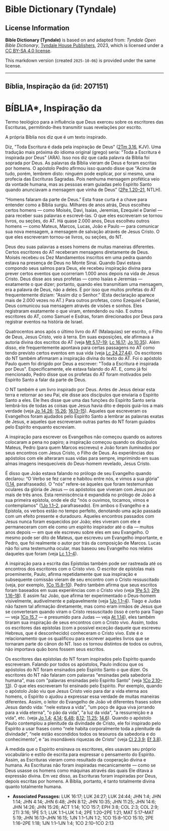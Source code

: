 # Bible Dictionary (Tyndale)

## License Information

**Bible Dictionary (Tyndale)** is based on and adapted from: _Tyndale Open Bible Dictionary_, [Tyndale House Publishers](https://tyndaleopenresources.com/), 2023, which is licensed under a [CC BY-SA 4.0 license](https://creativecommons.org/licenses/by-sa/4.0/legalcode.en).

This markdown version (created `2025-10-06`) is provided under the same license.



--------------------------------

## Bíblia, Inspiração da (id: 207151)

BÍBLIA\*, Inspiração da
=======================

Termo teológico para a influência que Deus exerceu sobre os escritores das Escrituras, permitindo\-lhes transmitir suas revelações por escrito.

A própria Bíblia nos diz que é um texto inspirado.

Diz, "Toda Escritura é dada pela inspiração de Deus" ([2Tm 3\.16](https://ref.ly/2Tim3:16), KJV). Uma tradução mais próxima do idioma original (grego) seria: "Toda a Escritura é inspirada por Deus" (ARA). Isso nos diz que cada palavra da Bíblia foi soprada por Deus. As palavras da Bíblia vieram de Deus e foram escritas por homens. O apóstolo Pedro afirmou isso quando disse que "Acima de tudo, porém, lembrem disto: ninguém pode explicar, por si mesmo, uma profecia das Escrituras Sagradas. Pois nenhuma mensagem profética veio da vontade humana, mas as pessoas eram guiadas pelo Espírito Santo quando anunciavam a mensagem que vinha de Deus” ([2Pe 1\.20–21](https://ref.ly/2Pet1:20-2Pet1:21), NTLH).

“Homens falaram da parte de Deus.” Esta frase curta é a chave para entender como a Bíblia surgiu. Milhares de anos atrás, Deus escolheu certos homens — como Moisés, Davi, Isaías, Jeremias, Ezequiel e Daniel — para receber suas palavras e escrevê\-las. O que eles escreveram se tornou livros, ou seções, do AT. Há quase 2\.000 anos, Deus escolheu outros homens — como Mateus, Marcos, Lucas, João e Paulo — para comunicar sua nova mensagem, a mensagem de salvação através de Jesus Cristo. O que eles escreveram tornou\-se livros, ou seções, do NT.

Deus deu suas palavras a esses homens de muitas maneiras diferentes. Certos escritores do AT receberam mensagens diretamente de Deus. Moisés recebeu os Dez Mandamentos inscritos em uma pedra quando estava na presença de Deus no Monte Sinai. Quando Davi estava compondo seus salmos para Deus, ele recebeu inspiração divina para prever certos eventos que ocorreriam 1\.000 anos depois na vida de Jesus Cristo. Deus disse aos seus profetas — como Isaías e Jeremias — exatamente o que dizer; portanto, quando eles transmitiam uma mensagem, era a palavra de Deus, não a deles. É por isso que muitos profetas do AT frequentemente diziam: "Assim diz o Senhor." (Esta declaração aparece mais de 2\.000 vezes no AT.) Para outros profetas, como Ezequiel e Daniel, Deus comunicou sua mensagem através de visões e sonhos. Eles registraram exatamente o que viram, entendendo ou não. E outros escritores do AT, como Samuel e Esdras, foram direcionados por Deus para registrar eventos na história de Israel.

Quatrocentos anos após o último livro do AT (Malaquias) ser escrito, o Filho de Deus, Jesus Cristo, veio à terra. Em suas exposições, ele afirmava a autoria divina dos escritos do AT (veja [Mt 5\.17–19](https://ref.ly/Matt5:17-Matt5:19); [Lc 16\.17](https://ref.ly/Luke16:17); [Jo 10\.35](https://ref.ly/John10:35)). Além disso, ele frequentemente apontava para certas passagens no AT como tendo previsto certos eventos em sua vida (veja [Lc 24\.27,44](https://ref.ly/Luke24:27)). Os escritores do NT também afirmaram a inspiração divina do texto do AT. Foi o apóstolo Paulo quem foi dirigido por Deus a escrever: "Toda a Escritura é inspirada por Deus". Especificamente, ele estava falando do AT. E, como já foi mencionado, Pedro disse que os profetas do AT foram motivados pelo Espírito Santo a falar da parte de Deus.

O NT também é um livro inspirado por Deus. Antes de Jesus deixar esta terra e retornar ao seu Pai, ele disse aos discípulos que enviaria o Espírito Santo a eles. Ele lhes disse que uma das funções do Espírito Santo seria lembrá\-los de todas as coisas que Jesus havia dito e depois guiá\-los a mais verdade (veja [Jo 14\.26](https://ref.ly/John14:26); [15\.26](https://ref.ly/John15:26); [16\.13–15](https://ref.ly/John16:13-John16:15)). Aqueles que escreveram os Evangelhos foram ajudados pelo Espírito Santo a lembrar as palavras exatas de Jesus, e aqueles que escreveram outras partes do NT foram guiados pelo Espírito enquanto escreviam.

A inspiração para escrever os Evangelhos não começou quando os autores colocaram a pena no papiro; a inspiração começou quando os discípulos Mateus, Pedro (para quem Marcos escreveu) e João foram iluminados por seus encontros com Jesus Cristo, o Filho de Deus. As experiências dos apóstolos com ele alteraram suas vidas para sempre, imprimindo em suas almas imagens inesquecíveis do Deus\-homem revelado, Jesus Cristo.

É disso que João estava falando no prólogo de seu Evangelho quando declarou: “O Verbo se fez carne e habitou entre nós, e vimos a sua glória” ([1\.14](https://ref.ly/John1:14), parafraseado). O "nós" refere\-se àqueles que foram testemunhas oculares da glória de Jesus — os apóstolos que viveram com Jesus por mais de três anos. Esta reminiscência é expandida no prólogo de João à sua primeira epístola, onde ele diz "nós o ouvimos, tocamos, vimos e contemplamos" ([1Jo 1\.1–2](https://ref.ly/1John1:1-1John1:2), parafraseado). Em ambos o Evangelho e a Epístola, os verbos estão no tempo perfeito, denotando uma ação passada com um efeito presente e duradouro. Aqueles encontros passados com Jesus nunca foram esquecidos por João; eles viveram com ele e permaneceram com ele como um espírito inspirador até o dia — muitos anos depois — em que ele escreveu sobre eles em seu Evangelho. O mesmo pode ser dito de Mateus, que escreveu um Evangelho importante, e Pedro, que foi realmente o autor por trás da composição de Marcos. Lucas não foi uma testemunha ocular, mas baseou seu Evangelho nos relatos daqueles que foram (veja [Lc 1\.1–4](https://ref.ly/Luke1:1-Luke1:4)).

A inspiração para a escrita das Epístolas também pode ser rastreada até os encontros dos escritores com o Cristo vivo. O escritor de epístolas mais proeminente, Paulo, afirma repetidamente que sua inspiração e subsequente comissão vieram de seu encontro com o Cristo ressuscitado (veja, por exemplo, [1Co 15\.8–10](https://ref.ly/1Cor15:8-1Cor15:10)). Pedro também afirma que seus escritos foram baseados em suas experiências com o Cristo vivo (veja [1Pe 5\.1](https://ref.ly/1Pet5:1); [2Pe 1\.16–18](https://ref.ly/2Pet1:16-2Pet1:18)). E assim faz João, que afirma ter experimentado o Deus\-homem visivelmente, audivelmente e palpavelmente (veja [1Jo 1\.1–4](https://ref.ly/1John1:1-1John1:4)). Tiago e Judas não fazem tal afirmação diretamente, mas como eram irmãos de Jesus que se converteram quando viram o Cristo ressuscitado (isso é certo para Tiago — veja [1Co 15\.7](https://ref.ly/1Cor15:7) — e presumido para Judas — veja [At 1\.14](https://ref.ly/Acts1:14)), eles também tiraram sua inspiração de seus encontros com o Cristo vivo. Assim, todos os escritores das epístolas (com a possível exceção daquele que escreveu Hebreus, que é desconhecido) conheceram o Cristo vivo. Este é o relacionamento que os qualificou para escrever aqueles livros que se tornaram parte do cânon do NT. Isso os tornou distintos de todos os outros, não importava quão bons fossem seus escritos.

Os escritores das epístolas do NT foram inspirados pelo Espírito quando escreveram. Falando por todos os apóstolos, Paulo indicou que os apóstolos do NT foram ensinados pelo Espírito Santo o que dizer. Os escritores do NT não falaram com palavras "ensinadas pela sabedoria humana", mas com "palavras ensinadas pelo Espírito Santo" (veja [1Co 2\.10–13](https://ref.ly/1Cor2:10-1Cor2:13)). O que eles escreveram foi ensinado pelo Espírito. Por exemplo, quando o apóstolo João viu que Jesus Cristo veio para dar a vida eterna aos homens, o Espírito o ajudou a expressar essa verdade de muitas maneiras diferentes. Assim, o leitor do Evangelho de João vê diferentes frases sobre Jesus dando vida: "nele estava a vida", "um poço de água viva jorrando para a vida eterna", "o pão da vida", "a luz da vida", "a ressurreição e a vida", etc. (veja [Jo 1\.4](https://ref.ly/John1:4); [4\.14](https://ref.ly/John4:14); [6\.48](https://ref.ly/John6:48); [8\.12](https://ref.ly/John8:12); [11\.25](https://ref.ly/John11:25); [14\.6](https://ref.ly/John14:6)). Quando o apóstolo Paulo contemplou a plenitude da divindade de Cristo, ele foi inspirado pelo Espírito a usar frases como “nele habita corporalmente toda a plenitude da divindade”, “nele estão escondidos todos os tesouros da sabedoria e do conhecimento”, e “as insondáveis riquezas de Cristo” (veja [Cl 2\.3,9](https://ref.ly/Col2:3); [Ef 3\.8](https://ref.ly/Eph3:8)).

À medida que o Espírito ensinava os escritores, eles usavam seu próprio vocabulário e estilo de escrita para expressar o pensamento do Espírito. Assim, as Escrituras vieram como resultado da cooperação divina e humana. As Escrituras não foram inspiradas mecanicamente — como se Deus usasse os homens como máquinas através das quais Ele ditava a expressão divina. Em vez disso, as Escrituras foram inspiradas por Deus, depois escritas por homens. A Bíblia, portanto, é tanto totalmente divina quanto totalmente humana.

* **Associated Passages:** LUK 16:17; LUK 24:27; LUK 24:44; JHN 1:4; JHN 1:14; JHN 4:14; JHN 6:48; JHN 8:12; JHN 10:35; JHN 11:25; JHN 14:6; JHN 14:26; JHN 15:26; ACT 1:14; 1CO 15:7; EPH 3:8; COL 2:3; COL 2:9; 2TI 3:16; 1PE 5:1; LUK 1:1–LUK 1:4; 2PE 1:20–2PE 1:21; MAT 5:17–MAT 5:19; JHN 16:13–JHN 16:15; 1JN 1:1–1JN 1:2; 1CO 15:8–1CO 15:10; 2PE 1:16–2PE 1:18; 1JN 1:1–1JN 1:4; 1CO 2:10–1CO 2:13

